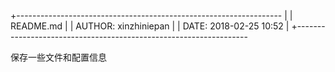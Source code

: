 +------------------------------------------------------------------
|
| README.md
| 
| AUTHOR: xinzhiniepan
|
| DATE: 2018-02-25 10:52
| 
+------------------------------------------------------------------

保存一些文件和配置信息
